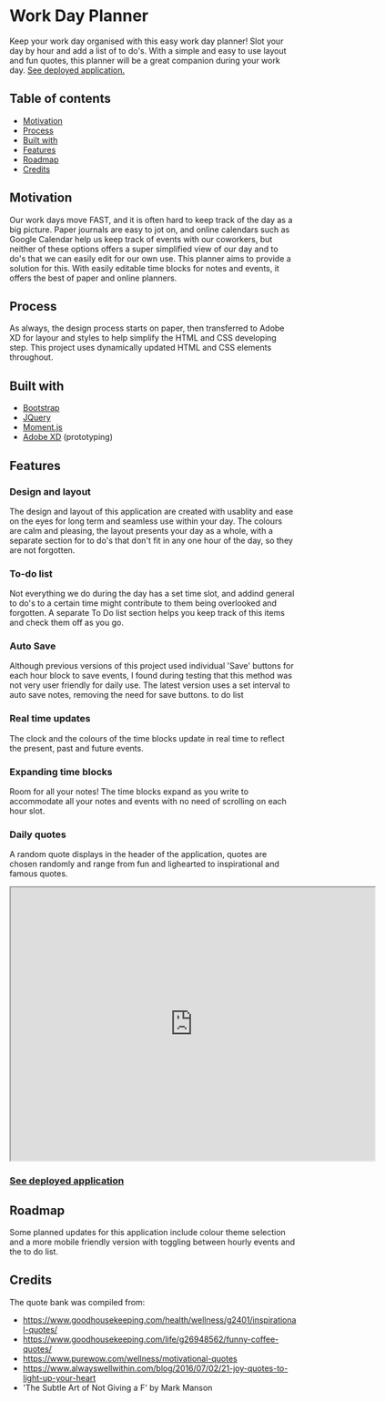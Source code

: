 # Work Day Planner
Keep your work day organised with this easy work day planner! Slot your day by hour and add a list of to do's. With a simple and easy to use layout and fun quotes, this planner will be a great companion during your work day.
[See deployed application.](https://ferwicker.github.io/day-planner/)

## Table of contents
  - [Motivation](#motivation)
  - [Process](#process)
  - [Built with](#built-with)
  - [Features](#features)
  - [Roadmap](#roadmap)
  - [Credits](#credits)

## Motivation
Our work days move FAST, and it is often hard to keep track of the day as a big picture. Paper journals are easy to jot on, and online calendars such as Google Calendar help us keep track of events with our coworkers, but neither of these options offers a super simplified view of our day and to do's that we can easily edit for our own use. This planner aims to provide a solution for this. With easily editable time blocks for notes and events, it offers the best of paper and online planners.

## Process
As always, the design process starts on paper, then transferred to Adobe XD for layour and styles to help simplify the HTML and CSS developing step. This project uses dynamically updated HTML and CSS elements throughout.

## Built with
- [Bootstrap](https://getbootstrap.com/)
- [JQuery](https://jquery.com/)
- [Moment.js](https://momentjs.com/)
- [Adobe XD](https://www.adobe.com/au/products/xd.html) (prototyping)

## Features
### Design and layout
The design and layout of this application are created with usablity and ease on the eyes for long term and seamless use within your day. The colours are calm and pleasing, the layout presents your day as a whole, with a separate section for to do's that don't fit in any one hour of the day, so they are not forgotten.
### To-do list
Not everything we do during the day has a set time slot, and addind general to do's to a certain time might contribute to them being overlooked and forgotten. A separate To Do list section helps you keep track of this items and check them off as you go.
### Auto Save
Although previous versions of this project used individual 'Save' buttons for each hour block to save events, I found during testing that this method was not very user friendly for daily use. The latest version uses a set interval to auto save notes, removing the need for save buttons.
to do list
### Real time updates
The clock and the colours of the time blocks update in real time to reflect the present, past and future events.
### Expanding time blocks
Room for all your notes! The time blocks expand as you write to accommodate all your notes and events with no need of scrolling on each hour slot.
### Daily quotes
A random quote displays in the header of the application, quotes are chosen randomly and range from fun and lighearted to inspirational and famous quotes.

<iframe src="https://drive.google.com/file/d/1VX3ZcKKllkjYCi4gJ0tRRoOhOb47DKF-/preview" width="640" height="480"></iframe>

### [See deployed application](https://ferwicker.github.io/day-planner/)

## Roadmap
Some planned updates for this application include colour theme selection and a more mobile friendly version with toggling between hourly events and the to do list.

## Credits
The quote bank was compiled from:
- https://www.goodhousekeeping.com/health/wellness/g2401/inspirational-quotes/
- https://www.goodhousekeeping.com/life/g26948562/funny-coffee-quotes/
- https://www.purewow.com/wellness/motivational-quotes
- https://www.alwayswellwithin.com/blog/2016/07/02/21-joy-quotes-to-light-up-your-heart
- 'The Subtle Art of Not Giving a F' by Mark Manson